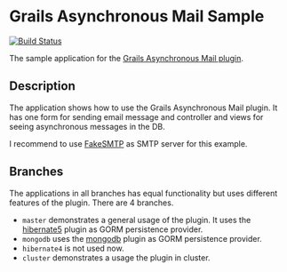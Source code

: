 Grails Asynchronous Mail Sample
===============================

[![Build Status](https://travis-ci.org/kefirfromperm/grails-asynchronous-mail-sample.svg?branch=mongodb)](https://travis-ci.org/kefirfromperm/grails-asynchronous-mail-sample)

The sample application for the [Grails Asynchronous Mail plugin](http://plugins.grails.org/plugin/kefirsf/asynchronous-mail).

Description
-----------

The application shows how to use the Grails Asynchronous Mail plugin. It has one form for sending email message and controller and views for seeing asynchronous messages in the DB.

I recommend to use [FakeSMTP](http://nilhcem.github.io/FakeSMTP/) as SMTP server for this example.

Branches
--------

The applications in all branches has equal functionality but uses different features of the plugin. There are 4 branches.

* `master` demonstrates a general usage of the plugin. It uses the [hibernate5](http://plugins.grails.org/plugin/grails/hibernate5) plugin as GORM persistence provider.
* `mongodb` uses the [mongodb](http://plugins.grails.org/plugin/grails/mongodb) plugin as GORM persistence provider.
* `hibernate4` is not used now.
* `cluster` demonstrates a usage the plugin in cluster.
